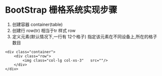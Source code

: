 
 # BootStrap 栅格系统实现步骤
1. 创建容器 container(table)
2. 创建行 row(tr) 相当于tr 样式 row     
3. 定义元素(默认情况下,一行有 12个格子)  指定该元素在不同设备上,所在的格子数目


```
<div class="container">
    <div class="row">
        <img class="col-lg col-xs-3"   src=""/>
    </div>
</div>

```
